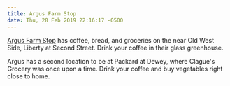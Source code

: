 ```yaml
---
title: Argus Farm Stop
date: Thu, 28 Feb 2019 22:16:17 -0500
---
```

[Argus Farm Stop](http://www.argusfarmstop.com/)
has coffee, bread, and groceries on the
near Old West Side, Liberty at Second Street. Drink your
coffee in their glass greenhouse.

Argus has a second location to be at Packard
at Dewey, where Clague's Grocery was once upon a time.
Drink your coffee and buy vegetables right close to home.
